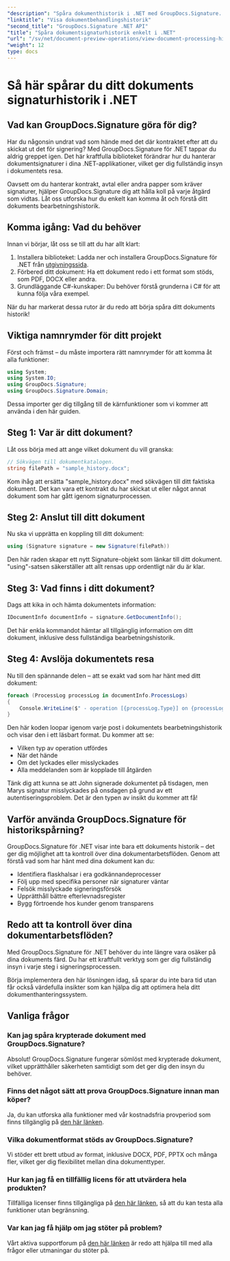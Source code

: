 ```yaml
---
"description": "Spåra dokumenthistorik i .NET med GroupDocs.Signature. Vår steg-för-steg-guide hjälper dig att övervaka signaturprocesser och optimera arbetsflödeshanteringen."
"linktitle": "Visa dokumentbehandlingshistorik"
"second_title": "GroupDocs.Signature .NET API"
"title": "Spåra dokumentsignaturhistorik enkelt i .NET"
"url": "/sv/net/document-preview-operations/view-document-processing-history/"
"weight": 12
type: docs
---
```

# Så här spårar du ditt dokuments signaturhistorik i .NET

## Vad kan GroupDocs.Signature göra för dig?

Har du någonsin undrat vad som hände med det där kontraktet efter att du skickat ut det för signering? Med GroupDocs.Signature för .NET tappar du aldrig greppet igen. Det här kraftfulla biblioteket förändrar hur du hanterar dokumentsignaturer i dina .NET-applikationer, vilket ger dig fullständig insyn i dokumentets resa.

Oavsett om du hanterar kontrakt, avtal eller andra papper som kräver signaturer, hjälper GroupDocs.Signature dig att hålla koll på varje åtgärd som vidtas. Låt oss utforska hur du enkelt kan komma åt och förstå ditt dokuments bearbetningshistorik.

## Komma igång: Vad du behöver

Innan vi börjar, låt oss se till att du har allt klart:

1. Installera biblioteket: Ladda ner och installera GroupDocs.Signature för .NET från [utgivningssida](https://releases.groupdocs.com/signature/net/).
2. Förbered ditt dokument: Ha ett dokument redo i ett format som stöds, som PDF, DOCX eller andra.
3. Grundläggande C#-kunskaper: Du behöver förstå grunderna i C# för att kunna följa våra exempel.

När du har markerat dessa rutor är du redo att börja spåra ditt dokuments historik!

## Viktiga namnrymder för ditt projekt

Först och främst – du måste importera rätt namnrymder för att komma åt alla funktioner:

```csharp
using System;
using System.IO;
using GroupDocs.Signature;
using GroupDocs.Signature.Domain;
```

Dessa importer ger dig tillgång till de kärnfunktioner som vi kommer att använda i den här guiden.

## Steg 1: Var är ditt dokument?

Låt oss börja med att ange vilket dokument du vill granska:

```csharp
// Sökvägen till dokumentkatalogen.
string filePath = "sample_history.docx";
```

Kom ihåg att ersätta "sample_history.docx" med sökvägen till ditt faktiska dokument. Det kan vara ett kontrakt du har skickat ut eller något annat dokument som har gått igenom signaturprocessen.

## Steg 2: Anslut till ditt dokument

Nu ska vi upprätta en koppling till ditt dokument:

```csharp
using (Signature signature = new Signature(filePath))
```

Den här raden skapar ett nytt Signature-objekt som länkar till ditt dokument. "using"-satsen säkerställer att allt rensas upp ordentligt när du är klar.

## Steg 3: Vad finns i ditt dokument?

Dags att kika in och hämta dokumentets information:

```csharp
IDocumentInfo documentInfo = signature.GetDocumentInfo();
```

Det här enkla kommandot hämtar all tillgänglig information om ditt dokument, inklusive dess fullständiga bearbetningshistorik.

## Steg 4: Avslöja dokumentets resa

Nu till den spännande delen – att se exakt vad som har hänt med ditt dokument:

```csharp
foreach (ProcessLog processLog in documentInfo.ProcessLogs)
{
    Console.WriteLine($" - operation [{processLog.Type}] on {processLog.Date.ToShortDateString()}. Succeeded/Failed {processLog.Succeeded}/{processLog.Failed}. Message: {processLog.Message}");
}
```

Den här koden loopar igenom varje post i dokumentets bearbetningshistorik och visar den i ett läsbart format. Du kommer att se:
- Vilken typ av operation utfördes
- När det hände
- Om det lyckades eller misslyckades
- Alla meddelanden som är kopplade till åtgärden

Tänk dig att kunna se att John signerade dokumentet på tisdagen, men Marys signatur misslyckades på onsdagen på grund av ett autentiseringsproblem. Det är den typen av insikt du kommer att få!

## Varför använda GroupDocs.Signature för historikspårning?

GroupDocs.Signature för .NET visar inte bara ett dokuments historik – det ger dig möjlighet att ta kontroll över dina dokumentarbetsflöden. Genom att förstå vad som har hänt med dina dokument kan du:

- Identifiera flaskhalsar i era godkännandeprocesser
- Följ upp med specifika personer när signaturer väntar
- Felsök misslyckade signeringsförsök
- Upprätthåll bättre efterlevnadsregister
- Bygg förtroende hos kunder genom transparens

## Redo att ta kontroll över dina dokumentarbetsflöden?

Med GroupDocs.Signature för .NET behöver du inte längre vara osäker på dina dokuments färd. Du har ett kraftfullt verktyg som ger dig fullständig insyn i varje steg i signeringsprocessen.

Börja implementera den här lösningen idag, så sparar du inte bara tid utan får också värdefulla insikter som kan hjälpa dig att optimera hela ditt dokumenthanteringssystem.

## Vanliga frågor

### Kan jag spåra krypterade dokument med GroupDocs.Signature?

Absolut! GroupDocs.Signature fungerar sömlöst med krypterade dokument, vilket upprätthåller säkerheten samtidigt som det ger dig den insyn du behöver.

### Finns det något sätt att prova GroupDocs.Signature innan man köper?

Ja, du kan utforska alla funktioner med vår kostnadsfria provperiod som finns tillgänglig på [den här länken](https://releases.groupdocs.com/).

### Vilka dokumentformat stöds av GroupDocs.Signature?

Vi stöder ett brett utbud av format, inklusive DOCX, PDF, PPTX och många fler, vilket ger dig flexibilitet mellan dina dokumenttyper.

### Hur kan jag få en tillfällig licens för att utvärdera hela produkten?

Tillfälliga licenser finns tillgängliga på [den här länken](https://purchase.groupdocs.com/temporary-license/), så att du kan testa alla funktioner utan begränsning.

### Var kan jag få hjälp om jag stöter på problem?

Vårt aktiva supportforum på [den här länken](https://forum.groupdocs.com/c/signature/13) är redo att hjälpa till med alla frågor eller utmaningar du stöter på.